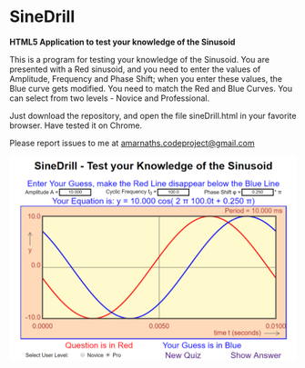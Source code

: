 # SineDrill
<b>HTML5 Application to test your knowledge of the Sinusoid</b>

This is a program for testing your knowledge of the Sinusoid. You are presented with a Red sinusoid, and you need to enter the values of 
Amplitude, Frequency and Phase Shift; when you enter these values, the Blue curve gets modified. You need to match the Red and Blue Curves. 
You can select from two levels - Novice and Professional.

Just download the repository, and open the file sineDrill.html in your favorite browser. Have tested it on Chrome.

Please report issues to me at amarnaths.codeproject@gmail.com

![Image of SineDrill](https://github.com/amarnaths0005/SineDrill/blob/master/sineDrill/sineDrill.png)
